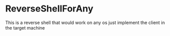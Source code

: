 # ReverseShellForAny
This is a reverse shell that would work on any os just implement the client in the target machine
